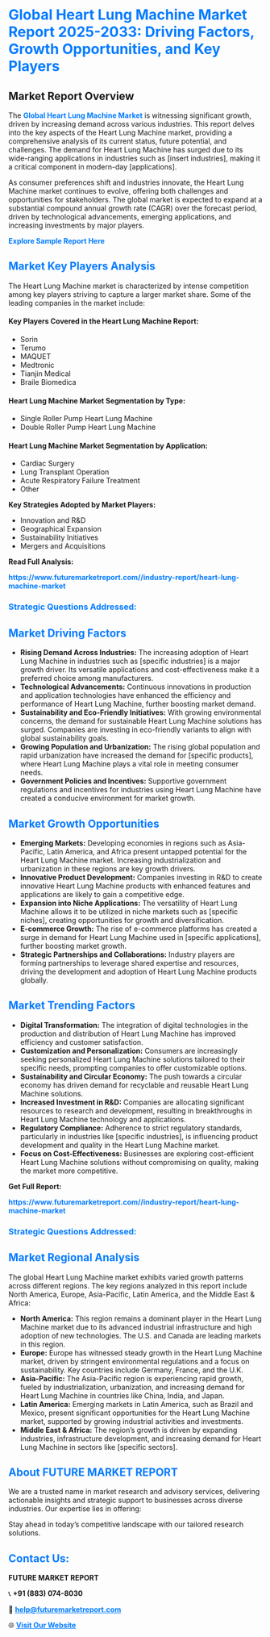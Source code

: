 <h1 style="color: #007BFF;">Global Heart Lung Machine Market Report 2025-2033: Driving Factors, Growth Opportunities, and Key Players</h1>

<section id="overview">
<h2>Market Report Overview</h2>
<p>The <a href="https://www.futuremarketreport.com//industry-report/heart-lung-machine-market" style="color: #007BFF; text-decoration: none;"><strong>Global Heart Lung Machine Market</strong></a> is witnessing significant growth, driven by increasing demand across various industries. This report delves into the key aspects of the Heart Lung Machine market, providing a comprehensive analysis of its current status, future potential, and challenges. The demand for Heart Lung Machine has surged due to its wide-ranging applications in industries such as [insert industries], making it a critical component in modern-day [applications].</p>
<p>As consumer preferences shift and industries innovate, the Heart Lung Machine market continues to evolve, offering both challenges and opportunities for stakeholders. The global market is expected to expand at a substantial compound annual growth rate (CAGR) over the forecast period, driven by technological advancements, emerging applications, and increasing investments by major players.</p>
</section>

<section id="overview">
<p><a href="https://www.futuremarketreport.com//request-sample/reportId=80080" style="color: #007BFF; text-decoration: none;"><strong>Explore Sample Report Here</strong></a></p>
</section>

<section id="key-players">
<h2 style="color: #007BFF;">Market Key Players Analysis</h2>
<p>The Heart Lung Machine market is characterized by intense competition among key players striving to capture a larger market share. Some of the leading companies in the market include:</p>
<h4>Key Players Covered in the Heart Lung Machine Report:</h4>
<ul><li>Sorin</li><li>Terumo</li><li>MAQUET</li><li>Medtronic</li><li>Tianjin Medical</li><li>Braile Biomedica</li></ul>
<h4>Heart Lung Machine Market Segmentation by Type:</h4>
<ul><li>Single Roller Pump Heart Lung Machine</li><li>Double Roller Pump Heart Lung Machine</li></ul>

<h4>Heart Lung Machine Market Segmentation by Application:</h4>
<ul><li>Cardiac Surgery</li><li>Lung Transplant Operation</li><li>Acute Respiratory Failure Treatment</li><li>Other</li></ul>
<p><strong>Key Strategies Adopted by Market Players:</strong></p>
<ul>
<li>Innovation and R&D</li>
<li>Geographical Expansion</li>
<li>Sustainability Initiatives</li>
<li>Mergers and Acquisitions</li>
</ul>
</section>

<section>
<p><strong>Read Full Analysis: </strong></p><a href="https://www.futuremarketreport.com//industry-report/heart-lung-machine-market" style="color: #007BFF; text-decoration: none;"><strong>https://www.futuremarketreport.com//industry-report/heart-lung-machine-market</strong></a>
<h3 style="color: #007BFF;">Strategic Questions Addressed:</h3>
</section>

<section id="driving-factors">
<h2 style="color: #007BFF;">Market Driving Factors</h2>
<ul>
<li><strong>Rising Demand Across Industries:</strong> The increasing adoption of Heart Lung Machine in industries such as [specific industries] is a major growth driver. Its versatile applications and cost-effectiveness make it a preferred choice among manufacturers.</li>
<li><strong>Technological Advancements:</strong> Continuous innovations in production and application technologies have enhanced the efficiency and performance of Heart Lung Machine, further boosting market demand.</li>
<li><strong>Sustainability and Eco-Friendly Initiatives:</strong> With growing environmental concerns, the demand for sustainable Heart Lung Machine solutions has surged. Companies are investing in eco-friendly variants to align with global sustainability goals.</li>
<li><strong>Growing Population and Urbanization:</strong> The rising global population and rapid urbanization have increased the demand for [specific products], where Heart Lung Machine plays a vital role in meeting consumer needs.</li>
<li><strong>Government Policies and Incentives:</strong> Supportive government regulations and incentives for industries using Heart Lung Machine have created a conducive environment for market growth.</li>
</ul>
</section>

<section id="growth-opportunities">
<h2 style="color: #007BFF;">Market Growth Opportunities</h2>
<ul>
<li><strong>Emerging Markets:</strong> Developing economies in regions such as Asia-Pacific, Latin America, and Africa present untapped potential for the Heart Lung Machine market. Increasing industrialization and urbanization in these regions are key growth drivers.</li>
<li><strong>Innovative Product Development:</strong> Companies investing in R&D to create innovative Heart Lung Machine products with enhanced features and applications are likely to gain a competitive edge.</li>
<li><strong>Expansion into Niche Applications:</strong> The versatility of Heart Lung Machine allows it to be utilized in niche markets such as [specific niches], creating opportunities for growth and diversification.</li>
<li><strong>E-commerce Growth:</strong> The rise of e-commerce platforms has created a surge in demand for Heart Lung Machine used in [specific applications], further boosting market growth.</li>
<li><strong>Strategic Partnerships and Collaborations:</strong> Industry players are forming partnerships to leverage shared expertise and resources, driving the development and adoption of Heart Lung Machine products globally.</li>
</ul>
</section>

<section id="trending-factors">
<h2 style="color: #007BFF;">Market Trending Factors</h2>
<ul>
<li><strong>Digital Transformation:</strong> The integration of digital technologies in the production and distribution of Heart Lung Machine has improved efficiency and customer satisfaction.</li>
<li><strong>Customization and Personalization:</strong> Consumers are increasingly seeking personalized Heart Lung Machine solutions tailored to their specific needs, prompting companies to offer customizable options.</li>
<li><strong>Sustainability and Circular Economy:</strong> The push towards a circular economy has driven demand for recyclable and reusable Heart Lung Machine solutions.</li>
<li><strong>Increased Investment in R&D:</strong> Companies are allocating significant resources to research and development, resulting in breakthroughs in Heart Lung Machine technology and applications.</li>
<li><strong>Regulatory Compliance:</strong> Adherence to strict regulatory standards, particularly in industries like [specific industries], is influencing product development and quality in the Heart Lung Machine market.</li>
<li><strong>Focus on Cost-Effectiveness:</strong> Businesses are exploring cost-efficient Heart Lung Machine solutions without compromising on quality, making the market more competitive.</li>
</ul>
</section>

<section>
<p><strong>Get Full Report: </strong></p><a href="https://www.futuremarketreport.com//industry-report/heart-lung-machine-market" style="color: #007BFF; text-decoration: none;"><strong>https://www.futuremarketreport.com//industry-report/heart-lung-machine-market</strong></a>
<h3 style="color: #007BFF;">Strategic Questions Addressed:</h3>
</section>


<section id="regional-analysis">
<h2 style="color: #007BFF;">Market Regional Analysis</h2>
<p>The global Heart Lung Machine market exhibits varied growth patterns across different regions. The key regions analyzed in this report include North America, Europe, Asia-Pacific, Latin America, and the Middle East & Africa:</p>
<ul>
<li><strong>North America:</strong> This region remains a dominant player in the Heart Lung Machine market due to its advanced industrial infrastructure and high adoption of new technologies. The U.S. and Canada are leading markets in this region.</li>
<li><strong>Europe:</strong> Europe has witnessed steady growth in the Heart Lung Machine market, driven by stringent environmental regulations and a focus on sustainability. Key countries include Germany, France, and the U.K.</li>
<li><strong>Asia-Pacific:</strong> The Asia-Pacific region is experiencing rapid growth, fueled by industrialization, urbanization, and increasing demand for Heart Lung Machine in countries like China, India, and Japan.</li>
<li><strong>Latin America:</strong> Emerging markets in Latin America, such as Brazil and Mexico, present significant opportunities for the Heart Lung Machine market, supported by growing industrial activities and investments.</li>
<li><strong>Middle East & Africa:</strong> The region’s growth is driven by expanding industries, infrastructure development, and increasing demand for Heart Lung Machine in sectors like [specific sectors].</li>
</ul>
</section>

<footer>
<h2 style="color: #007BFF;">About FUTURE MARKET REPORT</h2>
<p>We are a trusted name in market research and advisory services, delivering actionable insights and strategic support to businesses across diverse industries. Our expertise lies in offering:</p>

<p>Stay ahead in today’s competitive landscape with our tailored research solutions.</p>

<h2 style="color: #007BFF;">Contact Us:</h2>
<p><strong>FUTURE MARKET REPORT</strong></p>
<p>📞 <strong>+91 (883) 074-8030</strong></p>
<p>📧 <strong><a href="mailto:help@futuremarketreport.com" style="color: #007BFF;">help@futuremarketreport.com</a></strong></p>
<p>🌐 <strong><a href="https://www.futuremarketreport.com/" style="color: #007BFF;">Visit Our Website</a></strong></p>
</footer>